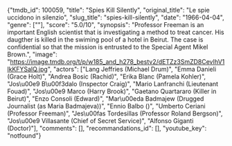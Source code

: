 {"tmdb_id": 100059, "title": "Spies Kill Silently", "original_title": "Le spie uccidono in silenzio", "slug_title": "spies-kill-silently", "date": "1966-04-04", "genre": [""], "score": "5.0/10", "synopsis": "Professor Freeman is an important English scientist that is investigating a method to treat cancer. His daugther is killed in the swiming pool of a hotel in Beirut. The case is confidential so that the mission is entrusted to the Special Agent Mikel Brown.", "image": "https://image.tmdb.org/t/p/w185_and_h278_bestv2/dETZz3SmZD8CevIhV1lkKFYSalQ.jpg", "actors": ["Lang Jeffries (Michael Drum)", "Emma Danieli (Grace Holt)", "Andrea Bosic (Rachid)", "Erika Blanc (Pamela Kohler)", "Jos\u00e9 B\u00f3dalo (Inspector Craig)", "Mario Lanfranchi (Lieutenant Fouad)", "Jos\u00e9 Marco (Harry Brook)", "Gaetano Quartararo (Killer in Beirut)", "Enzo Consoli (Edward)", "Mar\u00eda Badmajew (Drugged Journalist (as Maria Badmajeva))", "Ennio Balbo ()", "Umberto Ceriani (Professor Freeman)", "Jes\u00fas Tordesillas (Professor Roland Bergson)", "Jos\u00e9 Villasante (Chief of Secret Service)", "Alfonso Giganti (Doctor)"], "comments": [], "recommandations_id": [], "youtube_key": "notfound"}